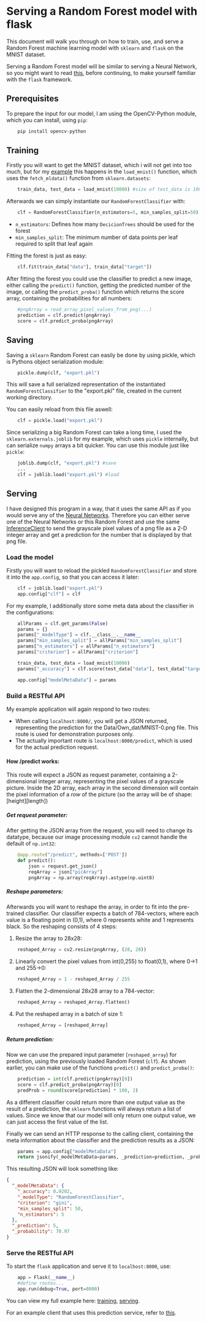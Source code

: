 # Serving a Random Forest model with flask

This document will walk you through on how to train, use, and serve a Random Forest machine learning model with `sklearn` and `flask` on the MNIST dataset.

Serving a Random Forest model will be similar to serving a Neural Network, so you might want to read [this](https://github.com/Matleo/MLPython2Java/tree/develop/Maschine%20Learning/NeuralNetwork/Serving), before continuing, to make yourself familiar with the `flask` framework.
## Prerequisites
To prepare the input for our model, I am using the OpenCV-Python module, which you can install, using `pip`:
```bash
	pip install opencv-python
```


## Training
Firstly you will want to get the MNIST dataset, which i will not get into too much, but for my [example](https://github.com/Matleo/MLPython2Java/blob/develop/Maschine%20Learning/RandomForest/IaaS/train.py) this happens in the `load_mnist()` function, which uses the `fetch_mldata()` function from `sklearn.datasets`:
```python
	train_data, test_data = load_mnist(10000) #size of test_data is 10000
```

Afterwards we can simply instantiate our `RandomForestClassifier` with:
```python
	clf = RandomForestClassifier(n_estimators=5, min_samples_split=50)
```
* `n_estimators`: Defines how many `DecicionTrees` should be used for the forest
* `min_samples_split`: The minimum number of data points per leaf required to split that leaf again

Fitting the forest is just as easy:
```python
	clf.fit(train_data["data"], train_data["target"])
```

After fitting the forest you could use the classifier to predict a new image, either calling the `predict()` function, getting the predicted number of the image, or calling the `predict_proba()` function which returns the score array, containing the probabilities for all numbers:
```python
	#pngArray = read_array_pixel_values_from_png(...)
	prediction = clf.predict(pngArray)
	score = clf.predict_proba(pngArray)
```

## Saving
Saving a `sklearn` Random Forest can easily be done by using pickle, which is Pythons object serialization module:
```python
	pickle.dump(clf, "export.pkl")
```
This will save a full serialized representation of the instantiated `RandomForestClassifier` to the "export.pkl" file, created in the current working directory. 

You can easily reload from this file aswell:
```python
	clf = pickle.load("export.pkl")
```

Since serializing a big Random Forest can take a long time, I used the `sklearn.externals.joblib` for my example, which uses `pickle` internally, but can serialize `numpy` arrays a bit quicker. You can use this module just like `pickle`:
```python
	joblib.dump(clf, "export.pkl") #save
	...
	clf = joblib.load("export.pkl") #load
```

## Serving
I have designed this program in a way, that it uses the same API as if you would serve any of the [Neural Networks](https://github.com/Matleo/MLPython2Java/tree/develop/Maschine%20Learning/NeuralNetwork/Serving). Therefore you can either serve one of the Neural Networks or this Random Forest and use the same [InferenceClient](https://github.com/Matleo/MLPython2Java/blob/develop/MaschineLearning4J/src/main/java/InferenceClient.java) to send the grayscale pixel values of a png file as a 2-D integer array and get a prediction for the number that is displayed by that png file.


### Load the model
Firstly you will want to reload the pickled `RandomForestClassifier` and store it into the `app.config`, so that you can access it later:
```python
	clf = joblib.load("export.pkl")
	app.config["clf"] = clf
```
For my example, I additionally store some meta data about the classifier in the configurations:
```python
	allParams = clf.get_params(False)
	params = {}
	params["_modelType"] = clf.__class__.__name__
	params["min_samples_split"] = allParams["min_samples_split"]
	params["n_estimators"] = allParams["n_estimators"]
	params["criterion"] = allParams["criterion"]

	train_data, test_data = load_mnist(10000)
	params["_accuracy"] = clf.score(test_data["data"], test_data["target"])

	app.config["modelMetaData"] = params
```

### Build a RESTful API

My example application will again respond to two routes:

* When calling `localhost:8000/`, you will get a JSON returned, representing the prediction for the Data/Own_dat/MNIST-0.png file. This route is used for demonstration purposes only.
* The actually important route is `localhost:8000/predict`, which is used for the actual prediction request. 
#### How /predict works: 
This route will expect a JSON as request parameter, containing a 2-dimensional integer array, representing the pixel values of a grayscale picture. Inside the 2D array, each array in the second dimension will contain the pixel information of a *row* of the picture (so the array will be of shape: [height][length])

##### Get request parameter:
After getting the JSON array from the request, you will need to change its datatype, because our image processing module `cv2` cannot handle the default of `np.int32`:
```python
	@app.route("/predict", methods=['POST'])
	def predict():
		json = request.get_json()
		reqArray = json["picArray"]
		pngArray = np.array(reqArray).astype(np.uint8)
```

##### Reshape parameters:
Afterwards you will want to reshape the array, in order to fit into the pre-trained classifier. Our classifier expects a batch of 784-vectors, where each value is a floating point in (0,1), where 0 represents white and 1 represents black. So the reshaping consists of 4 steps:
1. Resize the array to 28x28: 
```python
	reshaped_Array = cv2.resize(pngArray, (28, 28))
```
2. Linearly convert the pixel values from int(0,255) to float(0,1), where 0->1 and 255->0:
```python
	reshaped_Array = 1 - reshaped_Array / 255
```
3. Flatten the 2-dimensional 28x28 array to a 784-vector:
```python
	reshaped_Array = reshaped_Array.flatten()
```
4. Put the reshaped array in a batch of size 1:
```python
	reshaped_Array = [reshaped_Array]
```

##### Return prediction:
Now we can use the prepared input parameter (`reshaped_array`) for prediction, using the previously loaded Random Forest (`clf`). As shown earlier, you can make use of the functions `predict()` and `predict_proba()`:
```python
	prediction = int(clf.predict(pngArray)[0])
	score = clf.predict_proba(pngArray)[0]
	predProb = round(score[prediction] * 100, 2)
```
As a different classifier could return more than one output value as the result of a prediction, the `sklearn` functions will always return a list of values. Since we know that our model will only return one output value, we can just access the first value of the list. 

Finally we can send an HTTP response to the calling client, containing the meta information about the classifier and the prediction results as a JSON:
```python
	params = app.config["modelMetaData"]
	return jsonify(_modelMetaData=params, _prediction=prediction, _probability=predProb)
```
This resulting JSON will look something like:
```json
{
  "_modelMetaData": {
    "_accuracy": 0.9202, 
    "_modelType": "RandomForestClassifier", 
    "criterion": "gini", 
    "min_samples_split": 50, 
    "n_estimators": 5
  }, 
  "_prediction": 5, 
  "_probability": 70.97
}
```

### Serve the RESTful API
To start the `flask` application and serve it to `localhost:8000`, use:
```python
	app = Flask(__name__)
	#define routes...
	app.run(debug=True, port=8000)
```

You can view my full example here: [training](https://github.com/Matleo/MLPython2Java/blob/develop/Maschine%20Learning/RandomForest/IaaS/train.py), [serving](https://github.com/Matleo/MLPython2Java/blob/develop/Maschine%20Learning/RandomForest/IaaS/serve.py).

For an example client that uses this prediction service, refer to [this](https://github.com/Matleo/MLPython2Java/tree/develop/MaschineLearning4J/src/main/java).

